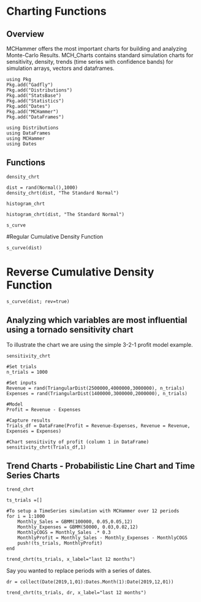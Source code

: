 # Charting Functions

## Overview
MCHammer offers the most important charts for building and analyzing Monte-Carlo Results. MCH_Charts contains standard simulation charts for sensitivity, density, trends (time series with confidence bands) for simulation arrays, vectors and dataframes.

```@setup Graphing
using Pkg
Pkg.add("Gadfly")
Pkg.add("Distributions")
Pkg.add("StatsBase")
Pkg.add("Statistics")
Pkg.add("Dates")
Pkg.add("MCHammer")
Pkg.add("DataFrames")

using Distributions
using DataFrames
using MCHammer
using Dates
```
## Functions
```@docs
density_chrt
```
```@example Graphing
dist = rand(Normal(),1000)
density_chrt(dist, "The Standard Normal")
```
```@docs
histogram_chrt
```
```@example Graphing
histogram_chrt(dist, "The Standard Normal")
```
```@docs
s_curve
```
#Regular Cumulative Density Function
```@example Graphing
s_curve(dist)
```
# Reverse Cumulative Density Function
```@example Graphing
s_curve(dist; rev=true)
```
## Analyzing which variables are most influential using a tornado sensitivity chart
To illustrate the chart we are using the simple 3-2-1 profit model example.
```@docs
sensitivity_chrt
```
```@example Graphing
#Set trials
n_trials = 1000

#Set inputs
Revenue = rand(TriangularDist(2500000,4000000,3000000), n_trials)
Expenses = rand(TriangularDist(1400000,3000000,2000000), n_trials)

#Model
Profit = Revenue - Expenses

#Capture results
Trials_df = DataFrame(Profit = Revenue-Expenses, Revenue = Revenue, Expenses = Expenses)

#Chart sensitivity of profit (column 1 in DataFrame)
sensitivity_chrt(Trials_df,1)
```
## Trend Charts - Probabilistic Line Chart and Time Series Charts
```@docs
trend_chrt
```
```@example Graphing
ts_trials =[]

#To setup a TimeSeries simulation with MCHammer over 12 periods
for i = 1:1000
    Monthly_Sales = GBMM(100000, 0.05,0.05,12)
    Monthly_Expenses = GBMM(50000, 0.03,0.02,12)
    MonthlyCOGS = Monthly_Sales .* 0.3
    MonthlyProfit = Monthly_Sales - Monthly_Expenses - MonthlyCOGS
    push!(ts_trials, MonthlyProfit)
end

trend_chrt(ts_trials, x_label="last 12 months")
```
Say you wanted to replace periods with a series of dates.

```@example Graphing
dr = collect(Date(2019,1,01):Dates.Month(1):Date(2019,12,01))

trend_chrt(ts_trials, dr, x_label="last 12 months")
